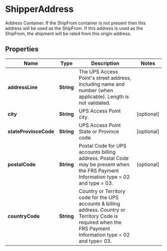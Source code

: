 

# ShipperAddress

Address Container.  If the ShipFrom container is not present then this address will be used as the ShipFrom. If this address is used as the ShipFrom, the shipment will be rated from this origin address.

## Properties

| Name | Type | Description | Notes |
|------------ | ------------- | ------------- | -------------|
|**addressLine** | **String** | The UPS Access Point&#39;s street address, including name and number (when applicable).  Length is not validated. |  |
|**city** | **String** | UPS Access Point city. |  [optional] |
|**stateProvinceCode** | **String** | UPS Access Point State or Province code. |  [optional] |
|**postalCode** | **String** | Postal Code for UPS accounts billing address.  Postal Code  may be present when the FRS Payment Information type &#x3D; 02 and type &#x3D; 03. |  [optional] |
|**countryCode** | **String** | Country or Territory code for the  UPS accounts &amp; billing address.  Country or Territory Code is required when the FRS Payment Information type &#x3D; 02 and type&#x3D; 03. |  |



